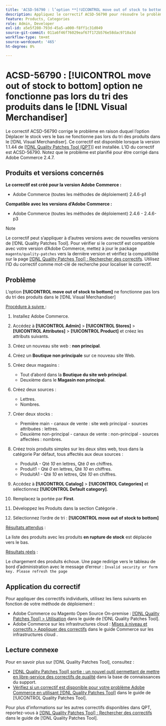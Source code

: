 ```yaml
---
title: 'ACSD-56790 : l’option **[!UICONTROL move out of stock to bottom]** ne fonctionne pas lors du tri des produits dans le  [!DNL Visual Merchandiser]'
description: Appliquez le correctif ACSD-56790 pour résoudre le problème d’Adobe Commerce en raison duquel l’option Déplacer le stock vers le bas ne fonctionne pas lors du tri des produits dans le marchandiseur visuel.
feature: Products, Categories
role: Admin, Developer
exl-id: a5e5f208-793d-45a5-a000-f8ff1c31d049
source-git-commit: 011a6f46f76029eaf67f172b576e58dac9710a3d
workflow-type: tm+mt
source-wordcount: '465'
ht-degree: 0%

---
```


# ACSD-56790 : **[!UICONTROL move out of stock to bottom]** option ne fonctionne pas lors du tri des produits dans le [!DNL Visual Merchandiser]

Le correctif ACSD-56790 corrige le problème en raison duquel l’option Déplacer le stock vers le bas ne fonctionne pas lors du tri des produits dans le [!DNL Visual Merchandiser]. Ce correctif est disponible lorsque la version 1.1.44 de [[!DNL Quality Patches Tool (QPT)]](https://experienceleague.adobe.com/en/docs/commerce-operations/tools/quality-patches-tool/quality-patches-tool-to-self-serve-quality-patches) est installée. L’ID du correctif est ACSD-56790. Notez que le problème est planifié pour être corrigé dans Adobe Commerce 2.4.7.

## Produits et versions concernés

**Le correctif est créé pour la version Adobe Commerce :**

* Adobe Commerce (toutes les méthodes de déploiement) 2.4.6-p1

**Compatible avec les versions d’Adobe Commerce :**

* Adobe Commerce (toutes les méthodes de déploiement) 2.4.6 - 2.4.6-p3

>[!NOTE]
>
>Le correctif peut s’appliquer à d’autres versions avec de nouvelles versions de [!DNL Quality Patches Tool]. Pour vérifier si le correctif est compatible avec votre version d’Adobe Commerce, mettez à jour le package `magento/quality-patches` vers la dernière version et vérifiez la compatibilité sur la page [[!DNL Quality Patches Tool] : Rechercher des correctifs](https://experienceleague.adobe.com/tools/commerce-quality-patches/index.html). Utilisez l’ID du correctif comme mot-clé de recherche pour localiser le correctif.

## Problème

L’option **[!UICONTROL move out of stock to bottom]** ne fonctionne pas lors du tri des produits dans le [!DNL Visual Merchandiser]

<u>Procédure à suivre </u> :

1. Installez Adobe Commerce.
1. Accédez à **[!UICONTROL Admin]** > **[!UICONTROL Stores]** > **[!UICONTROL Attributes]** > **[!UICONTROL Product]** et créez les attributs suivants.
1. Créez un nouveau site web : **non principal**.
1. Créez un **Boutique non principale** sur ce nouveau site Web.
1. Créez deux magasins :

   * Tout d’abord dans la **Boutique du site web principal**.
   * Deuxième dans le **Magasin non principal**.

1. Créez deux sources :
   * Lettres.
   * Nombres.

1. Créer deux stocks :
   * Première main - canaux de vente : site web principal - sources attribuées : lettres.
   * Deuxième non-principal - canaux de vente : non-principal - sources affectées : nombres.

1. Créez trois produits simples sur les deux sites web, tous dans la catégorie Par défaut, tous affectés aux deux sources :

   * ProduitA - Qté *10* en lettres, Qté *0* en chiffres.
   * Produit1 - Qté *0* en lettres, Qté *10* en chiffres.
   * ProduitA1 - Qté *10* en lettres, Qté *10* en chiffres.

1. Accédez à **[!UICONTROL Catalog]** > **[!UICONTROL Categories]** et sélectionnez **[!UICONTROL Default category]**.
1. Remplacez la portée par **First**.
1. Développez les Produits dans la section Catégorie .
1. Sélectionnez l’ordre de tri : **[!UICONTROL move out of stock to bottom]**

<u>Résultats attendus</u> :

La liste des produits avec les produits **en rupture de stock** est déplacée vers le bas.

<u>Résultats réels</u> :

Le chargement des produits échoue. Une page redirige vers le tableau de bord d’administration avec le message d’erreur : `Invalid security or form key. Please refresh the page`

## Application du correctif

Pour appliquer des correctifs individuels, utilisez les liens suivants en fonction de votre méthode de déploiement :

* Adobe Commerce ou Magento Open Source On-premise : [[!DNL Quality Patches Tool] > Utilisation](/help/tools/quality-patches-tool/usage.md) dans le guide de [!DNL Quality Patches Tool].
* Adobe Commerce sur les infrastructures cloud : [Mises à niveau et correctifs > Appliquer des correctifs](https://experienceleague.adobe.com/docs/commerce-cloud-service/user-guide/develop/upgrade/apply-patches.html) dans le guide Commerce sur les infrastructures cloud .

## Lecture connexe

Pour en savoir plus sur [!DNL Quality Patches Tool], consultez :

* [[!DNL Quality Patches Tool] sortie : un nouvel outil permettant de mettre en libre-service des correctifs de qualité](https://experienceleague.adobe.com/en/docs/commerce-operations/tools/quality-patches-tool/quality-patches-tool-to-self-serve-quality-patches) dans la base de connaissances du support.
* [Vérifiez si un correctif est disponible pour votre problème Adobe Commerce en utilisant [!DNL Quality Patches Tool]](/help/tools/quality-patches-tool/patches-available-in-qpt/check-patch-for-magento-issue-with-magento-quality-patches.md) dans le guide de [!UICONTROL Quality Patches Tool].


Pour plus d’informations sur les autres correctifs disponibles dans QPT, reportez-vous à [[!DNL Quality Patches Tool] : Rechercher des correctifs](https://experienceleague.adobe.com/tools/commerce-quality-patches/index.html) dans le guide de [!DNL Quality Patches Tool].
